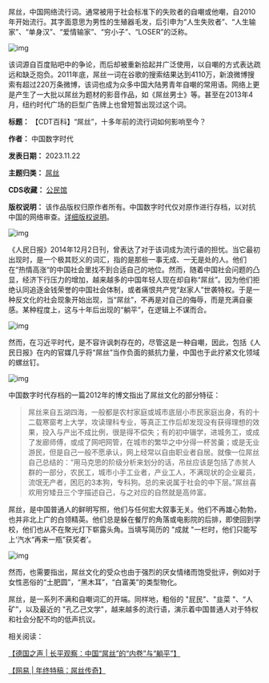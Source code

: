 
屌丝，中国网络流行词。通常被用于社会标准下的失败者的自嘲或他嘲，自2010年开始流行。其字面意思为男性的生殖器毛发，后引申为“人生失败者”、“人生输家”、“单身汉”、“爱情输家”、“穷小子”、“LOSER”的泛称。


![img](https://chinadigitaltimes.net/chinese/files/2023/11/20130402075014660.webp)


该词源自百度贴吧中的争论，而后却被重新拾起并广泛使用，以自嘲的方式表达疏远和缺乏抱负。2011年底，屌丝一词在谷歌的搜索结果达到4110万，新浪微博搜索有超过220万条微博，该词也成为众多中国大陆男青年自嘲的常用语。网络上更是产生了一大批以屌丝为题材的影音作品，如《屌丝男士》等。甚至在2013年4月，纽约时代广场的巨型广告牌上也曾短暂出现过这个词。




**标题：** 【CDT百科】“屌丝”，十多年前的流行词如何影响至今？  

**作者：** 中国数字时代  

**发表日期：** 2023.11.22  

**主题归类：** [屌丝](https://chinadigitaltimes.net/space/屌丝)  

**CDS收藏：** [公民馆](https://chinadigitaltimes.net/space/%E5%85%AC%E6%B0%91%E9%A6%86)  

**版权说明：** 该作品版权归原作者所有。中国数字时代仅对原作进行存档，以对抗中国的网络审查。[详细版权说明](https://chinadigitaltimes.net/chinese/copyright)。


![img](https://chinadigitaltimes.net/chinese/files/2023/11/image3-3.png)


《人民日报》2014年12月2日刊，曾表达了对于该词成为流行语的担忧。当它最初出现时，是一个极其贬义的词汇，指的是那些一事无成、一无是处的人。他们在“热情高涨“的中国社会里找不到合适自己的地位。然而，随着中国社会问题的凸显，经济下行压力的增加，越来越多的中国年轻人现在却自称“屌丝”。因为他们拒绝认同追逐金钱荣誉的中国社会体制，或者痛恨共产党“赵家人”世袭特权。于是一种反文化的社会现象开始出现，当“屌丝”，不再是对自己的侮辱，而是充满自豪感。某种程度上，这与十年后出现的“躺平”，在逻辑上不谋而合。


![img](https://chinadigitaltimes.net/chinese/files/2023/11/image2-3.png)


然而，在习近平时代，是不容许讽刺存在的，尽管这是一种自嘲，因此，包括《人民日报》在内的官媒几乎将“屌丝”当作负面的抵抗力量，中国也于此拧紧文化领域的螺丝钉。


![img](https://chinadigitaltimes.net/chinese/files/2023/11/image3-3.png)


中国数字时代存档的一篇2012年的博文指出了屌丝文化的部分特征：



> 
> 屌丝来自五湖四海，一般都是农村家庭或城市底层小市民家庭出身，有的十二载寒窗考上大学，攻读理科专业，等真正工作后却发现没有获得理想的效果，投入与产出不成比例，很是得不偿失；有的初中辍学，进城务工，或成了发廊师傅，或成了网吧网管，在城市的繁华之中分得一杯苦羹；或是无业游民，但是自己一般不愿承认，网上经常以自由职业者自居。就像一位屌丝自己总结的：“用马克思的阶级分析来划分的话，吊丝应该是包括了赤贫人群的一部分，农民工，城市小手工业者，产业工人，不满现状的企业雇员，流氓无产者，困厄的3本狗，专科狗。总的来说属于社会的中下层。”屌丝喜欢用穷矮丑三个字描述自己，与之对应的自然就是高帅富。
> 
> 
> 


屌丝，是中国普通人的鲜明写照，他们与任何宏大叙事无关。他们不再雄心勃勃，也并非北上广的白领精英。他们总是躲在餐厅的角落或电影院的后排，即使回到学校，他们也从不在聚光灯下崭露头角。当填写简历的 "成就 "一栏时，他们只能写上‘汽水“再来一瓶”获奖者’。


![img](https://chinadigitaltimes.net/chinese/files/2023/11/5295825.jpg)


然而，也需要指出，屌丝文化的受众也由于强烈的厌女情绪而饱受批评，例如对于女性恶俗的“土肥圆”，“黑木耳”，“白富美”的类型物化。


屌丝，是一系列不满和自嘲词汇的开端。同样地，粗俗的 "屁民"、"韭菜 "、“人矿”，以及最近的 "孔乙己文学"，越来越多的流行语，演示着中国普通人对于特权和社会分配不均的低声抗议。


相关阅读：  

[【德国之声 | 长平观察：中国“屌丝”的“内卷”与“躺平”】](https://chinadigitaltimes.net/chinese/666235.html "【德国之声 | 长平观察：中国“屌丝”的“内卷”与“躺平”】")  

[【网易 | 年终特稿：屌丝传奇】](https://chinadigitaltimes.net/chinese/270693.html "【网易 | 年终特稿：屌丝传奇】")

